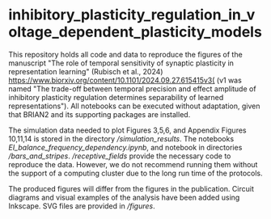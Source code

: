 # inhibitory_plasticity_regulation_in_voltage_dependent_plasticity_models

This repository holds all code and data to reproduce the figures of the manuscript "The role of temporal sensitivity of synaptic plasticity in representation learning" (Rubisch et al., 2024) https://www.biorxiv.org/content/10.1101/2024.09.27.615415v3( (v1 was named "The trade-off between temporal precision and effect amplitude of inhibitory plasticity regulation determines separability of learned representations"). All notebooks can be executed without adaptation, given that BRIAN2 and its supporting packages are installed. 

The simulation data needed to plot Figures 3,5,6, and Appendix Figures 10,11,14 is stored in the directory */simulation_results*. 
The notebooks *EI_balance_frequency_dependency.ipynb*, and notebook in directories */bars_and_stripes*. */receptive_fields* provide the necessary code to reproduce the data. However, we do not recommend running them without the support of a computing cluster due to the long run time of the protocols. 

The produced figures will differ from the figures in the publication. Circuit diagrams and visual examples of the analysis have been added using Inkscape. SVG files are provided in */figures*.



